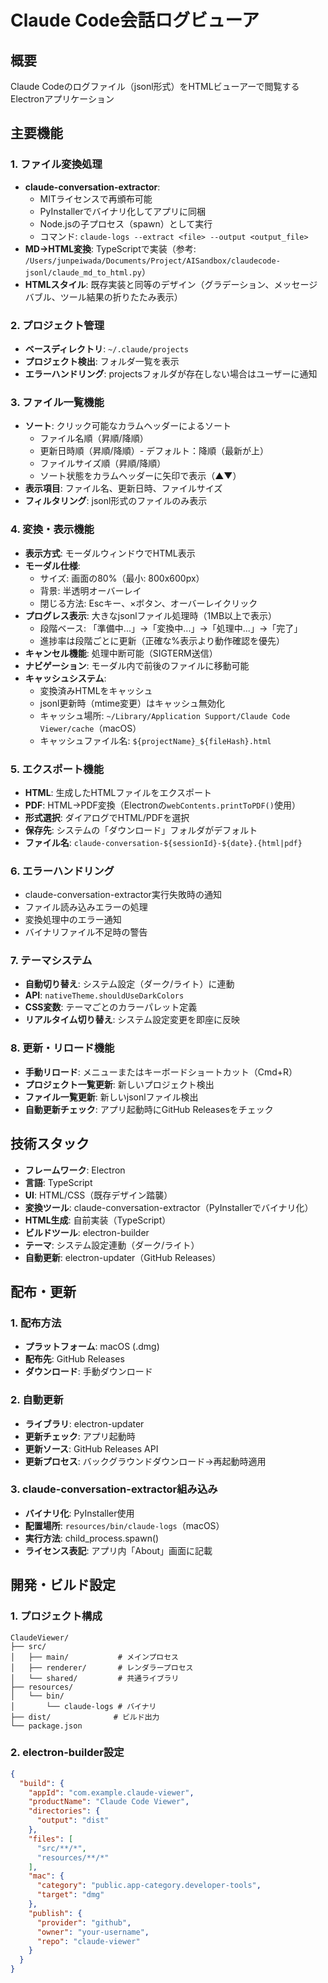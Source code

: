 # Claude Code会話ログビューア

## 概要
Claude Codeのログファイル（jsonl形式）をHTMLビューアーで閲覧するElectronアプリケーション

## 主要機能

### 1. ファイル変換処理
- **claude-conversation-extractor**: 
  - MITライセンスで再頒布可能
  - PyInstallerでバイナリ化してアプリに同梱
  - Node.jsの子プロセス（spawn）として実行
  - コマンド: `claude-logs --extract <file> --output <output_file>`
- **MD→HTML変換**: TypeScriptで実装（参考: `/Users/junpeiwada/Documents/Project/AISandbox/claudecode-jsonl/claude_md_to_html.py`）
- **HTMLスタイル**: 既存実装と同等のデザイン（グラデーション、メッセージバブル、ツール結果の折りたたみ表示）

### 2. プロジェクト管理
- **ベースディレクトリ**: `~/.claude/projects`
- **プロジェクト検出**: フォルダ一覧を表示
- **エラーハンドリング**: projectsフォルダが存在しない場合はユーザーに通知

### 3. ファイル一覧機能
- **ソート**: クリック可能なカラムヘッダーによるソート
  - ファイル名順（昇順/降順）
  - 更新日時順（昇順/降順）- デフォルト：降順（最新が上）
  - ファイルサイズ順（昇順/降順）
  - ソート状態をカラムヘッダーに矢印で表示（▲▼）
- **表示項目**: ファイル名、更新日時、ファイルサイズ
- **フィルタリング**: jsonl形式のファイルのみ表示

### 4. 変換・表示機能
- **表示方式**: モーダルウィンドウでHTML表示
- **モーダル仕様**: 
  - サイズ: 画面の80%（最小: 800x600px）
  - 背景: 半透明オーバーレイ
  - 閉じる方法: Escキー、×ボタン、オーバーレイクリック
- **プログレス表示**: 大きなjsonlファイル処理時（1MB以上で表示）
  - 段階ベース: 「準備中...」→「変換中...」→「処理中...」→「完了」
  - 進捗率は段階ごとに更新（正確な%表示より動作確認を優先）
- **キャンセル機能**: 処理中断可能（SIGTERM送信）
- **ナビゲーション**: モーダル内で前後のファイルに移動可能
- **キャッシュシステム**: 
  - 変換済みHTMLをキャッシュ
  - jsonl更新時（mtime変更）はキャッシュ無効化
  - キャッシュ場所: `~/Library/Application Support/Claude Code Viewer/cache`（macOS）
  - キャッシュファイル名: `${projectName}_${fileHash}.html`

### 5. エクスポート機能
- **HTML**: 生成したHTMLファイルをエクスポート
- **PDF**: HTML→PDF変換（Electronの`webContents.printToPDF()`使用）
- **形式選択**: ダイアログでHTML/PDFを選択
- **保存先**: システムの「ダウンロード」フォルダがデフォルト
- **ファイル名**: `claude-conversation-${sessionId}-${date}.{html|pdf}`

### 6. エラーハンドリング
- claude-conversation-extractor実行失敗時の通知
- ファイル読み込みエラーの処理
- 変換処理中のエラー通知
- バイナリファイル不足時の警告

### 7. テーマシステム
- **自動切り替え**: システム設定（ダーク/ライト）に連動
- **API**: `nativeTheme.shouldUseDarkColors`
- **CSS変数**: テーマごとのカラーパレット定義
- **リアルタイム切り替え**: システム設定変更を即座に反映

### 8. 更新・リロード機能
- **手動リロード**: メニューまたはキーボードショートカット（Cmd+R）
- **プロジェクト一覧更新**: 新しいプロジェクト検出
- **ファイル一覧更新**: 新しいjsonlファイル検出
- **自動更新チェック**: アプリ起動時にGitHub Releasesをチェック

## 技術スタック
- **フレームワーク**: Electron
- **言語**: TypeScript
- **UI**: HTML/CSS（既存デザイン踏襲）
- **変換ツール**: claude-conversation-extractor（PyInstallerでバイナリ化）
- **HTML生成**: 自前実装（TypeScript）
- **ビルドツール**: electron-builder
- **テーマ**: システム設定連動（ダーク/ライト）
- **自動更新**: electron-updater（GitHub Releases）

## 配布・更新
### 1. 配布方法
- **プラットフォーム**: macOS (.dmg)
- **配布先**: GitHub Releases
- **ダウンロード**: 手動ダウンロード

### 2. 自動更新
- **ライブラリ**: electron-updater
- **更新チェック**: アプリ起動時
- **更新ソース**: GitHub Releases API
- **更新プロセス**: バックグラウンドダウンロード→再起動時適用

### 3. claude-conversation-extractor組み込み
- **バイナリ化**: PyInstaller使用
- **配置場所**: `resources/bin/claude-logs`（macOS）
- **実行方法**: child_process.spawn()
- **ライセンス表記**: アプリ内「About」画面に記載

## 開発・ビルド設定
### 1. プロジェクト構成
```
ClaudeViewer/
├── src/
│   ├── main/           # メインプロセス
│   ├── renderer/       # レンダラープロセス
│   └── shared/         # 共通ライブラリ
├── resources/
│   └── bin/
│       └── claude-logs # バイナリ
├── dist/              # ビルド出力
└── package.json
```

### 2. electron-builder設定
```json
{
  "build": {
    "appId": "com.example.claude-viewer",
    "productName": "Claude Code Viewer",
    "directories": {
      "output": "dist"
    },
    "files": [
      "src/**/*",
      "resources/**/*"
    ],
    "mac": {
      "category": "public.app-category.developer-tools",
      "target": "dmg"
    },
    "publish": {
      "provider": "github",
      "owner": "your-username",
      "repo": "claude-viewer"
    }
  }
}
```

